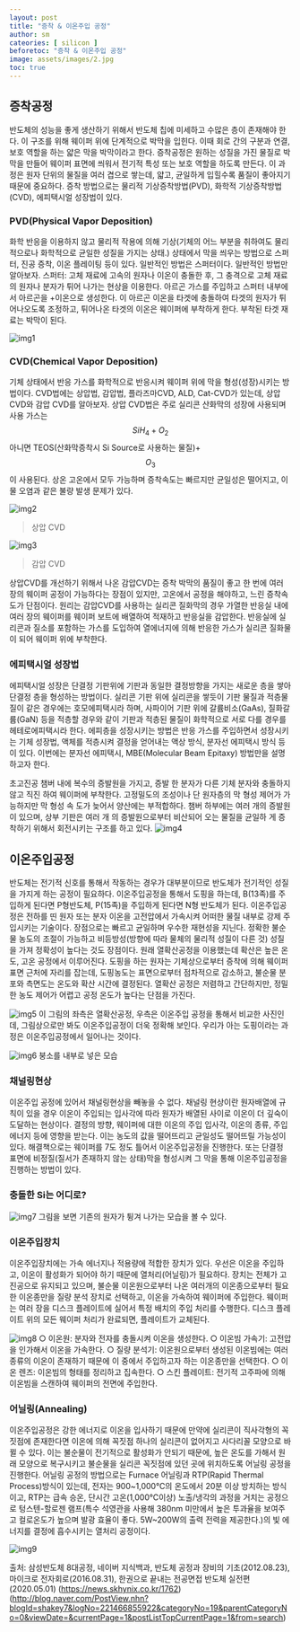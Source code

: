 ```yaml
---
layout: post
title: "증착 & 이온주입 공정"
author: sm
cateories: [ silicon ]
beforetoc: "증착 & 이온주입 공정"
image: assets/images/2.jpg
toc: true
---
```


## 증착공정
반도체의 성능을 좋게 생산하기 위해서 반도체 칩에 미세하고 수많은 층이 존재해야 한다. 이 구조를 위해 웨이퍼 위에 단계적으로 박막을 입힌다. 이때 회로 간의 구분과 연결, 보호 역할을 하는 얇은 막을 박막이라고 한다. 증착공정은 원하는 성질을 가진 물질로 박막을 만들어 웨이퍼 표면에 씌워서 전기적 특성 또는 보호 역할을 하도록 만든다. 이 과정은 원자 단위의 물질을 여러 겹으로 쌓는데, 얇고, 균일하게 입힐수록 품질이 좋아지기 때문에 중요하다. 증착 방법으로는 물리적 기상증착방법(PVD), 화학적 기상증착방법(CVD), 에피택시얼 성장법이 있다. 

### PVD(Physical Vapor Deposition)
화학 반응을 이용하지 않고 물리적 작용에 의해 기상(기체의 어느 부분을 취하여도 물리적으로나 화학적으로 균일한 성질을 가지는 상태.) 상태에서 막을 씌우는 방법으로 스퍼터, 진공 증착, 이온 플레이팅 등이 있다. 일반적인 방법은 스퍼터이다. 일반적인 방법만 알아보자.
스퍼터: 고체 재료에 고속의 원자나 이온이 충돌한 후, 그 충격으로 고체 재료의 원자나 분자가 튀어 나가는 현상을 이용한다.
 아르곤 가스를 주입하고 스퍼터 내부에서 아르곤을 +이온으로 생성한다. 이 아르곤 이온을 타겟에 충돌하여 타겟의 원자가 튀어나오도록 조정하고, 튀어나온 타겟의 이온은 웨이퍼에 부착하게 한다. 부착된 타겟 재료는 박막이 된다.

![img1](/images/sm_3/sm1.jpg)

### CVD(Chemical Vapor Deposition)
기체 상태에서 반응 가스를 화학적으로 반응시켜 웨이퍼 위에 막을 형성(성장)시키는 방법이다. CVD법에는 상압법, 감압법, 플라즈마CVD, ALD, Cat-CVD가 있는데, 상압 CVD와 감압 CVD를 알아보자.
상압 CVD법은 주로 실리콘 산화막의 성장에 사용되며 사용 가스는 $$SiH_{4}+O_{2}$$아니면 TEOS(산화막증착시 Si Source로 사용하는 물질)+$$O_{3}$$이 사용된다. 상온 고온에서 모두 가능하며 증착속도는 빠르지만 균일성은 떨어지고, 이물 오염과 같은 불량 발생 문제가 있다.
 

![img2](/images/sm_3/sm2.jpg)
> 상압 CVD 

![img3](/images/sm_3/sm3.jpg)
> 감압 CVD

상압CVD를 개선하기 위해서 나온 감압CVD는 증착 박막의 품질이 좋고 한 번에 여러 장의 웨이퍼 공정이 가능하다는 장점이 있지만, 고온에서 공정을 해야하고, 느린 증착속도가 단점이다. 원리는 감압CVD를 사용하는 실리콘 질화막의 경우 가열한 반응실 내에 여러 장의 웨이퍼를 웨이퍼 보트에 배열하여 적재하고 반응실을 감압한다. 반응실에 실리콘과 질소를 포함하는 가스를 도입하여 열에너지에 의해 반응한 가스가 실리콘 질화물이 되어 웨이퍼 위에 부착한다. 

### 에피택시얼 성장법
에피택시얼 성장은 단결정 기판위에 기판과 동일한 결정방향을 가지는 새로운 층을 쌓아 단결정 층을 형성하는 방법이다. 실리콘 기판 위에 실리콘을 쌓듯이 기판 물질과 적층물질이 같은 경우에는 호모에피택시라 하며, 사파이어 기판 위에 갈륨비소(GaAs), 질화갈륨(GaN) 등을 적층할 경우와 같이 기판과 적층된 물질이 화학적으로 서로 다를 경우를 헤테로에피택시라 한다. 에피층을 성장시키는 방법은 반응 가스를 주입하면서 성장시키는 기체 성장법, 액체를 적층시켜 결정을 얻어내는 액상 방식, 분자선 에피택시 방식 등이 있다. 이번에는 분자선 에피택시, MBE(Molecular Beam Epitaxy) 방법만을 설명하고자 한다.
 
초고진공 챔버 내에 복수의 증발원을 가지고, 증발
한 분자가 다른 기체 분자와 충돌하지 않고 직진
하여 웨이퍼에 부착한다. 고정밀도의 조성이나 단
원자층의 막 형성 제어가 가능하지만 막 형성 속
도가 늦어서 양산에는 부적합하다. 챔버 하부에는 
여러 개의 증발원이 있으며, 상부 기판은 여러 개
의 증발원으로부터 비산되어 오는 물질을 균일하
게 증착하기 위해서 회전시키는 구조를 하고 있다.
![img4](/images/sm_3/sm4.jpg)

## 이온주입공정

반도체는 전기적 신호를 통해서 작동하는 경우가 대부분이므로 반도체가 전기적인 성질을 가지게 하는 공정이 필요하다. 이온주입공정을 통해서 도핑을 하는데, B(13족)를 주입하게 된다면 P형반도체, P(15족)을 주입하게 된다면 N형 반도체가 된다. 이온주입공정은 전하를 띤 원자 또는 분자 이온을 고전압에서 가속시켜 어떠한 물질 내부로 강제 주입시키는 기술이다. 장점으로는 빠르고 균일하며 우수한 재현성을 지닌다. 정확한 불순물 농도의 조절이 가능하고 비등방성(방향에 따라 물체의 물리적 성질이 다른 것) 성질을 가져 정확성이 높다는 것도 장점이다. 원래 열확산공정을 이용했는데 확산은 높은 온도, 고온 공정에서 이루어진다. 도핑을 하는 원자는 기체상으로부터 증착에 의해 웨이퍼 표면 근처에 자리를 잡는데, 도핑농도는 표면으로부터 점차적으로 감소하고, 불순물 분포와 측면도는 온도와 확산 시간에 결정된다. 열확산 공정은 저렴하고 간단하지만, 정밀한 농도 제어가 어렵고 공정 온도가 높다는 단점을 가진다.

![img5](/images/sm_3/sm5.PNG)
이 그림의 좌측은 열확산공정, 우측은 이온주입 공정을 통해서 비교한 사진인데, 그림상으로만 봐도 이온주입공정이 더욱 정확해 보인다.
우리가 아는 도핑이라는 과정은 이온주입공정에서 일어나는 것이다. 


![img6](/images/sm_3/sm6.png)
붕소를 내부로 넣은 모습


### 채널링현상
이온주입 공정에 있어서 채널링현상을 빼놓을 수 없다. 채널링 현상이란 원자배열에 규칙이 있을 경우 이온이 주입되는 입사각에 따라 원자가 배열된 사이로 이온이 더 깊숙이 도달하는 현상이다. 결정의 방향, 웨이퍼에 대한 이온의 주입 입사각, 이온의 종류, 주입에너지 등에 영향을 받는다. 이는 농도의 값을 떨어뜨리고 균일성도 떨어뜨릴 가능성이 있다. 해결책으로는 웨이퍼를 7도 정도 틀어서 이온주입공정을 진행한다. 또는 단결정 표면에 비정질(질서가 존재하지 않는 상태)막을 형성시켜 그 막을 통해 이온주입공정을 진행하는 방법이 있다.

### 충돌한 Si는 어디로?


![img7](/images/sm_3/sm7)
그림을 보면 기존의 원자가 튕겨 나가는 모습을 볼 수 있다.




### 이온주입장치
이온주입장치에는 가속 에너지나 적용량에 적합한 장치가 있다. 우선은 이온을 주입하고, 이온이 활성화가 되어야 하기 때문에 열처리(어닐링)가 필요하다. 장치는 전체가 고진공으로 유지되고 있으며, 불순물 이온원으로부터 나온 여러개의 이온종으로부터 필요한 이온종만을 질량 분석 장치로 선택하고, 이온을 가속하여 웨이퍼에 주입한다. 웨이퍼는 여러 장을 디스크 플레이트에 실어서 특정 배치의 주입 처리를 수행한다. 디스크 플레이트 위의 모든 웨이퍼 처리가 완료되면, 플레이트가 교체된다. 

![img8](/images/sm_3/sm8.jpg)
○ 이온원: 분자와 전자를 충돌시켜 이온을 생성한다.
○ 이온빔 가속기: 고전압을 인가해서 이온을 가속한다.
○ 질량 분석기: 이온원으로부터 생성된 이온빔에는 여러 종류의 이온이 존재하기 때문에 이 중에서 주입하고자 하는 이온종만을 선택한다.
○ 이온 렌즈: 이온빔의 형태를 정리하고 집속한다.
○ 스킨 플레이트: 전기적 고주파에 의해 이온빔을 스캔하여 웨이퍼의 전면에 주입한다.
### 어닐링(Annealing)
이온주입공정은 강한 에너지로 이온을 입사하기 때문에 만약에 실리콘이 직사각형의 꼭짓점에 존재한다면 이온에 의해 꼭짓점 하나의 실리콘이 없어지고 사다리꼴 모양으로 바뀔 수 있다. 이는 불순물이 전기적으로 활성화가 안되기 때문에, 높은 온도를 가해서 원래 모양으로 복구시키고 불순물을 실리콘 꼭짓점에 있던 곳에 위치하도록 어닐링 공정을 진행한다. 어닐링 공정의 방법으로는 Furnace 어닐링과 RTP(Rapid Thermal Process)방식이 있는데, 전자는 900~1,000℃의 온도에서 20분 이상 방치하는 방식이고, RTP는 급속 승온, 단시간 고온(1,000℃이상) 노출/냉각의 과정을 거치는 공정으로 텅스텐-할로젠 램프(특수 석영관을 사용해 380nm 미만에서 높은 투과율을 보여주고 컬로온도가 높으며 발광 효율이 좋다. 5W~200W의 출력 전력을 제공한다.)의 빛 에너지를 결정에 흡수시키는 열처리 공정이다.
 
![img9](/images/sm_3/sm9.PNG)

출처: 삼성반도체 8대공정, 네이버 지식백과, 반도체 공정과 장비의 기초(2012.08.23), 마이크로 전자회로(2016.08.31), 한권으로 끝내는 전공면접 반도체 실전편(2020.05.01)
(https://news.skhynix.co.kr/1762)(http://blog.naver.com/PostView.nhn?blogId=shakey7&logNo=221466855922&categoryNo=19&parentCategoryNo=0&viewDate=&currentPage=1&postListTopCurrentPage=1&from=search) 



